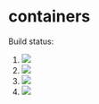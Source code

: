 # containers

Build status:

1. [![](https://github.com/tylerting/containers/workflows/tests-fibonacci/badge.svg)](https://github.com/tylerting/containers/actions?query=workflow%3Atests-fibonacci)
1. [![](https://github.com/tylerting/containers/workflows/tests-range/badge.svg)](https://github.com/tylerting/containers/actions?query=workflow%3Atests-range)
1. [![](https://github.com/tylerting/containers/workflows/tests-BST/badge.svg)](https://github.com/tylerting/containers/actions?query=workflow%3Atests-BST)
1. [![](https://github.com/tylerting/containers/workflows/tests-BinaryTree/badge.svg)](https://github.com/tylerting/containers/actions?query=workflow%3Atests-BinaryTree)
